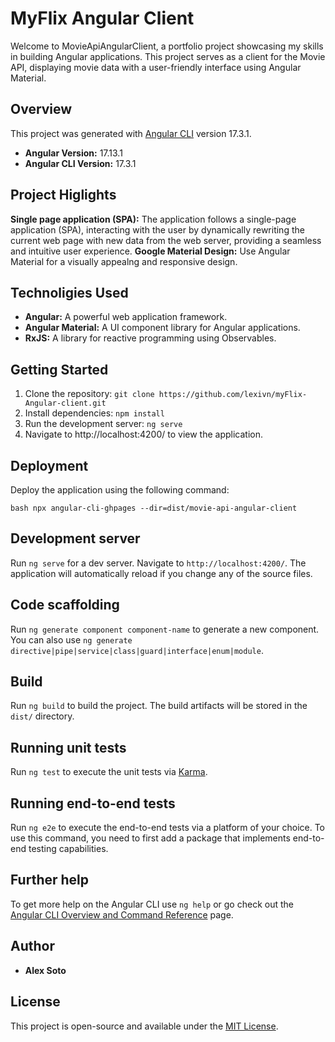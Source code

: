 # **MyFlix Angular Client**

Welcome to MovieApiAngularClient, a portfolio project showcasing my skills in building Angular applications. This project serves as a client for the Movie API, displaying movie data with a user-friendly interface using Angular Material.

## **Overview**

This project was generated with [Angular CLI](https://github.com/angular/angular-cli) version 17.3.1.

- **Angular Version:** 17.13.1
- **Angular CLI Version:** 17.3.1

## Project Higlights

**Single page application (SPA):** The application follows a single-page application (SPA), interacting with the user by dynamically rewriting the current web page with new data from the web server, providing a seamless and intuitive user experience.
**Google Material Design:** Use Angular Material for a visually appealng and responsive design.

## Technoligies Used

- **Angular:** A powerful web application framework.
- **Angular Material:** A UI component library for Angular applications.
- **RxJS:** A library for reactive programming using Observables.

## Getting Started

1. Clone the repository: `git clone https://github.com/lexivn/myFlix-Angular-client.git`
2. Install dependencies: `npm install`
3. Run the development server: `ng serve`
4. Navigate to http://localhost:4200/ to view the application.

## Deployment

Deploy the application using the following command:

`bash npx angular-cli-ghpages --dir=dist/movie-api-angular-client`

## Development server

Run `ng serve` for a dev server. Navigate to `http://localhost:4200/`. The application will automatically reload if you change any of the source files.

## Code scaffolding

Run `ng generate component component-name` to generate a new component. You can also use `ng generate directive|pipe|service|class|guard|interface|enum|module`.

## Build

Run `ng build` to build the project. The build artifacts will be stored in the `dist/` directory.

## Running unit tests

Run `ng test` to execute the unit tests via [Karma](https://karma-runner.github.io).

## Running end-to-end tests

Run `ng e2e` to execute the end-to-end tests via a platform of your choice. To use this command, you need to first add a package that implements end-to-end testing capabilities.

## Further help

To get more help on the Angular CLI use `ng help` or go check out the [Angular CLI Overview and Command Reference](https://angular.io/cli) page.

## Author

- **Alex Soto**

## License

This project is open-source and available under the [MIT License](LICENSE).
